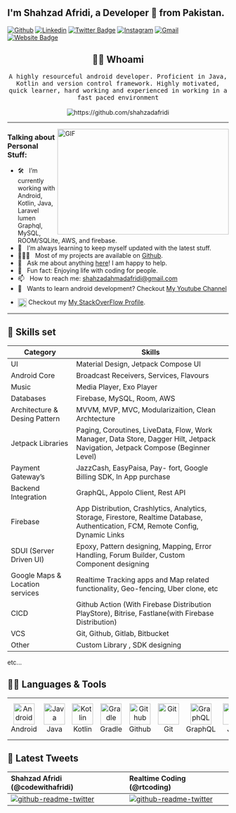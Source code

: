 <!-- Your title -->
## I'm Shahzad Afridi, a Developer 🚀 from Pakistan.

<!-- Your badges
You can use the website to generate badges: https://shields.io/
-->

[![Github](https://img.shields.io/badge/-Github-000?style=flat&logo=Github&logoColor=white)](https://github.com/shahzadafridi)
[![Linkedin](https://img.shields.io/badge/-LinkedIn-blue?style=flat&logo=Linkedin&logoColor=white)](https://www.linkedin.com/in/imshahzadafridi/)
[![Twitter Badge](https://img.shields.io/badge/-Twitter-00acee?style=flat-square&logo=Twitter&logoColor=white)](https://twitter.com/shahzadafridia1)
[![Instagram](https://img.shields.io/badge/-Instagram-c13584?style=flat&labelColor=c13584&logo=instagram&logoColor=white)](https://www.instagram.com/realtimecoding)
[![Gmail](https://img.shields.io/badge/-Gmail-c14438?style=flat&logo=Gmail&logoColor=white)](mailto:shahzadahmadafridi@gmail.com)
[![Website Badge](https://img.shields.io/badge/Website-3b5998?style=flat-square&logo=google-chrome&logoColor=white)](https://realtimecoding.com/)
&nbsp;

<h2 align="center"> 👨‍💻 Whoami</h2>
<p align="center">
  <samp>A highly resourceful android developer. Proficient in Java, Kotlin and version control framework. Highly motivated, quick learner, hard working and experienced in working in a fast paced environment
  </samp>
  <br> <br>
  <img src="https://komarev.com/ghpvc/?username=shahzadafridi" alt="https://github.com/shahzadafridi" />
</p>

<hr>

 <img align="right" alt="GIF" src="https://github.com/abhisheknaiidu/abhisheknaiidu/blob/master/code.gif?raw=true" width="390" height="240" />

### Talking about Personal Stuff:
- 🛠 &nbsp; I’m currently working with Android, Kotlin, Java, Laravel lumen Graphql, MySQL, ROOM/SQLite, AWS, and firebase.
- 🚀 &nbsp; I’m always learning to keep myself updated with the latest stuff.
- 👨🏻‍💻 &nbsp; Most of my projects are available on [Github](https://github.com/shahzadafridi).
- 💬 &nbsp; Ask me about anything [here](https://github.com/shahzadafridi/shahzadafridi/issues/2)! I am happy to help.
- 👾 &nbsp; Fun fact: Enjoying life with coding for people.
- 📫 &nbsp; How to reach me: shahzadahmadafridi@gmail.com
- 🎥 &nbsp; Wants to learn android development? Checkout [My Youtube Channel](https://www.youtube.com/channel/UCEw8TWSpI1sgcpv1_dmi8qg)
<!-- - 📝 &nbsp; Checkout my [Resume](https://github.com/iampavangandhi/iampavangandhi/blob/master/resume.pdf). -->
- <img align="center" src="https://cdn.jsdelivr.net/npm/simple-icons@3.0.1/icons/stackoverflow.svg" alt="shahzadafridi" height="20" width="20" /> Checkout my [My StackOverFlow Profile](https://stackoverflow.com/users/6672577/shahzad-afridi).
  
<hr>
 
 


## 💪 Skills set


 |  Category | Skills |
| ------------ | ------------ |
|  UI | Material Design, Jetpack Compose UI |
| Android Core  | Broadcast Receivers, Services, Flavours |
| Music  | Media Player, Exo Player|
|  Databases | Firebase, MySQL, Room, AWS  |
|  Architecture & Desing Pattern  | MVVM, MVP, MVC, Modularizaition, Clean Archtecture  |
| Jetpack Libraries   | Paging, Coroutines, LiveData, Flow, Work Manager, Data Store, Dagger Hilt, Jetpack Navigation, Jetpack Compose (Beginner Level) |
| Payment Gateway’s  | JazzCash, EasyPaisa, Pay- fort, Google Billing SDK, In App purchase  |
| Backend Integration  |  GraphQL, Appolo Client, Rest API |
| Firebase  |  App Distribution, Crashlytics, Analytics, Storage, Firestore, Realtime Database, Authentication, FCM, Remote Config, Dynamic Links  |
| SDUI (Server Driven UI)  |  Epoxy, Pattern designing, Mapping, Error Handling, Forum Builder, Custom Component designing  |
|  Google Maps & Location services | Realtime Tracking apps and Map related functionality, Geo-fencing, Uber clone, etc  |
| CICD | Github Action (With Firebase Distribution  PlayStore), Bitrise, Fastlane(with Firebase Distribution) |
| VCS | Git, Github, Gitlab, Bitbucket |
| Other |Custom Library , SDK designing ||
etc...
  

## 🧑‍💻 Languages & Tools

<table>
  <tr>
    <td align="center" width="96">
      <a href="#macropower-tech">
        <img src="https://cdn.jsdelivr.net/gh/devicons/devicon/icons/android/android-original.svg" width="48" height="48" alt="Android" />
      </a>
      <br>Android
    </td>
	  <td align="center" width="96">
      <a href="#macropower-tech">
        <img src="https://cdn.jsdelivr.net/gh/devicons/devicon/icons/java/java-original.svg" width="48" height="48" alt="Java" />
      </a>
      <br>Java
    </td>
	  <td align="center" width="96">
      <a href="#macropower-tech">
        <img src="https://cdn.jsdelivr.net/gh/devicons/devicon/icons/kotlin/kotlin-original.svg" width="48" height="48" alt="Kotlin" />
      </a>
      <br>Kotlin
    </td>
	   </td>
	  <td align="center" width="96">
      <a href="#macropower-tech">
        <img src="https://cdn.jsdelivr.net/gh/devicons/devicon/icons/gradle/gradle-plain.svg" width="48" height="48" alt="Gradle" />
      </a>
      <br>Gradle
    </td>
	   </td>
	  <td align="center" width="96">
      <a href="#macropower-tech">
        <img src="https://cdn.jsdelivr.net/gh/devicons/devicon/icons/github/github-original.svg" width="48" height="48" alt="Github" />
      </a>
      <br>Github
    </td>
	   </td>
	  <td align="center" width="96">
      <a href="#macropower-tech">
        <img src="https://cdn.jsdelivr.net/gh/devicons/devicon/icons/git/git-original.svg" width="48" height="48" alt="Git" />
      </a>
      <br>Git
    </td>
   </td>
	  <td align="center" width="96">
      <a href="#macropower-tech">
        <img src="https://cdn.jsdelivr.net/gh/devicons/devicon/icons/graphql/graphql-plain.svg" width="48" height="48" alt="GraphQL" />
      </a>
      <br>GraphQL
    </td>
	   </td>
	  <td align="center" width="96">
      <a href="#macropower-tech">
        <img src="https://cdn.jsdelivr.net/gh/devicons/devicon/icons/jira/jira-original.svg" width="48" height="48" alt="Jira" />
      </a>
      <br>Jira
    </td>
	   </td>
	  <td align="center" width="96">
      <a href="#macropower-tech">
        <img src="https://cdn.jsdelivr.net/gh/devicons/devicon/icons/sqlite/sqlite-original.svg" width="48" height="48" alt="SQLite" />
      </a>
      <br>SQLite
    </td>
	   </td>
	  <td align="center" width="96">
      <a href="#macropower-tech">
        <img src="https://cdn.jsdelivr.net/gh/devicons/devicon/icons/mysql/mysql-original-wordmark.svg" width="48" height="48" alt="My SQL" />
      </a>
      <br>My SQL
    </td>
		   </td>
	  <td align="center" width="96">
      <a href="#macropower-tech">
        <img src="https://cdn.jsdelivr.net/gh/devicons/devicon/icons/androidstudio/androidstudio-original.svg" width="48" height="48" alt="Android Studio" />
      </a>
      <br>Android Studio
    </td>	
</td>
	  <td align="center" width="96">
      <a href="#macropower-tech">
        <img src="https://www.vectorlogo.zone/logos/json/json-ar21.svg" width="48" height="48" alt="Json" />
      </a>
      <br>Json
    </td>
</td>
	  <td align="center" width="96">
      <a href="#macropower-tech">
        <img src="https://www.vectorlogo.zone/logos/firebase/firebase-ar21.svg" width="48" height="48" alt="Firebase" />
      </a>
      <br>Firebase
    </td>
  </tr>
</table>
   
## 📰 Latest Tweets

 | Shahzad Afridi (@codewithafridi) |  Realtime Coding (@rtcoding)  |
| :------------ | :------------ |
| [![github-readme-twitter](https://github-readme-twitter.gazf.vercel.app/api?id=codewithafridi&layout=wide)](https://github.com/codewithafridi/github-readme-twitter)  |  [![github-readme-twitter](https://github-readme-twitter.gazf.vercel.app/api?id=rtcoding&layout=wide)](https://github.com/rtcoding/github-readme-twitter) |

					  
